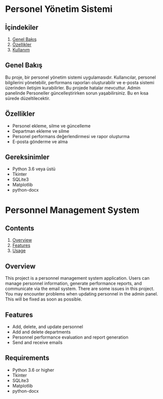 # Personel Yönetim Sistemi

## İçindekiler
1. [Genel Bakış](#genel-bakış)
2. [Özellikler](#özellikler)
3. [Kullanım](#kullanım)

## Genel Bakış
Bu proje, bir personel yönetim sistemi uygulamasıdır. Kullanıcılar, personel bilgilerini yönetebilir, performans raporları oluşturabilir ve e-posta sistemi üzerinden iletişim kurabilirler. Bu projede hatalar mevcuttur. Admin panelinde Personeller güncelleştirirken sorun yaşabilirsiniz. Bu en kısa sürede düzeltilecektir.

## Özellikler
- Personel ekleme, silme ve güncelleme
- Departman ekleme ve silme
- Personel performans değerlendirmesi ve rapor oluşturma
- E-posta gönderme ve alma


## Gereksinimler
- Python 3.6 veya üstü
- Tkinter
- SQLite3
- Matplotlib
- python-docx


# Personnel Management System

## Contents
1. [Overview](#overview)
2. [Features](#features)
3. [Usage](#usage)

## Overview
This project is a personnel management system application. Users can manage personnel information, generate performance reports, and communicate via the email system. There are some issues in this project. You may encounter problems when updating personnel in the admin panel. This will be fixed as soon as possible.


## Features
- Add, delete, and update personnel
- Add and delete departments
- Personnel performance evaluation and report generation
- Send and receive emails

## Requirements
- Python 3.6 or higher
- Tkinter
- SQLite3
- Matplotlib
- python-docx
